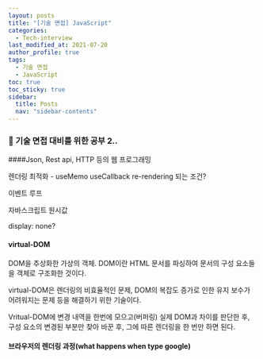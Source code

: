 ```yaml
---
layout: posts
title: "[기술 면접] JavaScript"
categories:
  - Tech-interview
last_modified_at: 2021-07-20
author_profile: true
tags:
  - 기술 면접
  - JavaScript
toc: true
toc_sticky: true
sidebar:
  title: Posts
  nav: "sidebar-contents"
---
```


### 🧁 기술 면접 대비를 위한 공부 2..

####Json, Rest api, HTTP 등의 웹 프로그래밍

렌더링 최적화 - useMemo useCallback
re-rendering 되는 조건?

이벤트 루프

자바스크립트 원시값

display: none?

#### virtual-DOM

DOM을 추상화한 가상의 객체. DOM이란 HTML 문서를 파싱하여 문서의 구성 요소들을 객체로 구조화한 것이다.

virtual-DOM은 렌더링의 비효율적인 문제, DOM의 복잡도 증가로 인한 유지 보수가 어려워지는 문제 등을 해결하기 위한 기술이다.

Vritual-DOM에 변경 내역을 한번에 모으고(버퍼링) 실제 DOM과 차이를 판단한 후, 구성 요소의 변경된 부분만 찾아 바꾼 후, 그에 따른 렌더링을 한 번만 하면 된다.

#### 브라우저의 렌더링 과정(what happens when type google)

1. 사용자가 특정 페이지에 접속하여 HTML을 서버로부터 내려받으면, 브라우저의 렌더링 엔진에서 이를 파싱한다.
2. HTML을 파싱하면서 DOM 트리를 만들게 되는데, 이때 Link 태크를 만나 StyleSheet를 내려받게 될 경우 CSS 파싱을 통해 CSSOM 트리를 만든다.
3. 이 둘을 결합하여 렌더 트리를 만들고 레이아웃 작업을 통해 사용자에게 그려줄 영역을 계산한 뒤 화면에 뿌려준다.
4. 이때 위 과정을 진행하며 Javascript를 만나면, 렌더링 엔진이 아닌 자바스크립트 엔진이 컨트롤을 넘겨받고 결과값을 준다. 이때 DOM 파싱은 중단된다.
5. 자바스크립트의 실행이 완료되면 다시 HTML 파서로 제어 권한이 넘어가고 브라우저가 중지된 시점부터 DOM 파싱을 재개한다.

생성된 DOM 노드의 레이아웃 수치 변경 시 영향을 받은 모든 노드의 수치를 재계산 하여 렌더 트리를 재생성하는 과정을 Reflow 과정이라고 하며, 이 과정이 끝난 후 재생성된 렌더 트리를 다시 그리는 것을 Repaint라고 한다. (reflow가 이루어졌다고 항상 repaint 되는 것은 아니다. 배경색 등 레이아웃 수치에 영향을 끼치지 않는 것은 repaint만 진행)

#### <script> 태그의 위치

브라우저는 동기적으로 HTML, Css, Javascript를 처리한다. 때문에 script 태그의 위치에 따라 블로킹이 발생하여 DOM 생성이 지연될 수 있음을 의미한다. 때문에 body 요소의 가장 아래에 script 태그를 위치시키는 것이 좋다.

- HTML 요소들이 스크립트 로딩 지연으로 인해 렌더링에 지장을 받지 않아 페이지 로딩 시간 단축
- DOM이 완성되지 않은 상태에서 자바스크립트가 DOM 요소에 접근 시 참조 오류 발생

#### Hoisting

호이스팅이란, 함수 안에 있는 선언들을 모두 끌어올려 해당 함수 유효 범위의 최상단에 선언하는 것이다.

#### 클로저란?

클로저는 반환된 내부 함수가 자신이 선언됐을 때의 환경(Lexical environment)인 스코프를 기억하여, 그 스코프 밖에서 호출되어도 스코프에 접근할 수 있는 함수이다.

즉, 자신을 감싸고 있는 바깥 함수의 변수에 접근할 수 있는 내부의 함수를 모두 클로저라 하며, 클로저의 사용을 통해 전역 변수의 사용을 억제할 수있고, OOP의 장점 중 하나인 캡슐화가 가능하므로 데이터 은닉화가 가능하다.

모든 함수는 각자의 실행 컨텍스트에 스코프 체인을 가지고 있는데, 외부 함수에 대한 실행이 종료되어도 스코프 체인은 유지된다는 원리를 통해 클로저의 구현이 가능하다.

#### 실행 컨텍스트

실행 컨텍스트란, 실행 가능한 코드가 실행되는 환경이다. 실행중인 코드가 실행 컨텍스트에 스택처럼 쌓이며 실행 환경을 가지게 된다.

#### this

this는 자신이 속한 객체 또는 자신이 생성할 인스턴스를 가리키는 **자기 참조 변수**이다.

#### Restful API

REST란 HTTP URI를 통해 자원을 명시하고, HTTP Method를 통해 자원에 대한 CRUD Operation을 적용하는 것을 의미한다. 

API란 데이터와 기능의 집합을 제공함으로써 프로그램 간 상호작용을 촉진하며, 정보 교환을 가능하도록 하는 것을 의미한다.

따라서 REST API란 REST를 기반으로 API 서비스를 구현한 것이다.

#### Promise와 Callback의 차이점

둘 다 자바스크립트의 비동기 처리를 위해 사용되는 패턴이다. Callback의 경우 함수의 처리 순서를 보장하기 위해 함수를 중첩되게 사용하는 경우가 발생해 콜백 지옥이 발생한다는 단점과, 에러 처리가 힘들다는 단점이 있다.

이러한 단점을 해결하기 위해 ES6에서부터 Promise를 정식으로 사용한다.

#### Async, Await이란? Promise와의 차이점은?

Promise를 더욱 쉽게 사용할 수 있도록 하는 ES8 문법이다. 함수 앞부분에 async 키워드를 추가하고 함수 내부에서 promise 앞부분에 await 키워드를 사용하면 된다. 

이 경우 promise...then 보다 코드가 간결해지며, 에러 처리의 경우 try...catch를 사용한다.

#### 자바스크립트 최적화

자바스크립트는 가비지 컬렉션을 사용해 최적의 성능을 보장받을 수 있도록 하는데, 다음과 같은 경우에 메모리 누수가 발생할 수 있다.

1. 전역 변수로 인한 메모리 누수: 전역 변수는 가비지 컬렉션이 불가능한 영역이다.
2. 잊혀진 타이머 또는 콜백 함수로 인한 메모리 누수: setIntrval을 Clear해주지 않은 한 계속 동작할 것이다.
3. 클로저
4. DOM: DOM 노드를 객체의 데이터로 저장하는 경우, 해당 데이터 구조에서 DOM 노드를 참조하지 못하게끔 해야 메모리 릴리즈가 가능하다.

#### Mutable과 Immutable

mutable은 바뀔 수 있는 변수 타입. immutable은 그 반대의 개념. 자바스크립트에서 Object와 Array만 Mutable한 타입이고, 다른 원시 타임의 경우 immutable하다.

#### 비동기 콜백

자바스크립트는 싱글 스레드 언어로, 단일 호출 스택이 있다. 따라서 한 번에 하나의 일만 처리할 수 있따. 만약 브라우저에서 무거운 처리를 진행하려고 하면 단일 스레드로 인해 작업이 블로킹될 수 있다. 즉 먹통이 될 수 있다.(기능 또는 UI가 멈춤)

이를 극복하기 위한 해결 방안이 바로 비동기 콜백이다. 싱글 스레드 언어임에도 여러 작업을 동시에 할 수 있는 것은 브라우저가 Web APIs와 같은 것들을 제공하여 비동기 작업을 가능하게 하기 때문이다.

함수를 동기 호출하게 되면 호출 스택에 쌓여 순차적으로 실행된다. 이때, AJAX나 setTimeout, DOM event 함수를 실행하면, 자바스크립트 엔진은 호출 스택에서 Web APIs로 보내고 정해진 시간 또는 이벤트가 발생한 순간에 순차적으로 Callback queue(Task Queue)에 적제한다. Callback 큐에 적재된 함수들은 호출 스택에 쌓여 있던 태스크들이 모두 처리될 경우, 차례로 스택에 쌓여서 실행된다.

이러한 순환이 이벤트 루프(Event Loop)이다. 자바스크립트에서는 이를 통해 동시성을 지원한다.




> https://velog.io/@lucas/%ED%94%84%EB%A1%A0%ED%8A%B8%EC%97%94%EB%93%9C-%EA%B0%9C%EB%B0%9C%EC%9E%90-%EB%A9%B4%EC%A0%91-%EC%A4%80%EB%B9%84#iterator%EA%B3%BC-generator%EC%9D%84-%EC%84%A4%EB%AA%85%ED%95%B4%EC%A3%BC%EC%84%B8%EC%9A%94